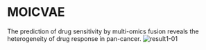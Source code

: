 # MOICVAE
The prediction of drug sensitivity by multi-omics fusion reveals the heterogeneity of drug response in pan-cancer.
![result1-01](https://user-images.githubusercontent.com/15098729/230592075-69f72756-eb37-4035-8378-ee2a7fbe8839.png)
